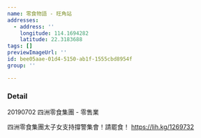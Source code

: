 ```yaml
---
name: 零食物語 - 旺角站
addresses:
  - address: ''
    longitude: 114.1694282
    latitude: 22.3183688
tags: []
previewImageUrl: ''
id: bee05aae-01d4-5150-ab1f-1555cbd8954f
group: ''

---
```

### Detail
20190702
四洲零食集團 - 零售業

四洲零食集團太子女支持撐警集會！請罷食！
https://lih.kg/1269732
